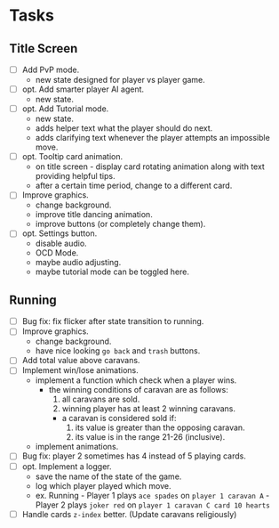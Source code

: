 # Tasks
## Title Screen
- [ ] Add PvP mode.
  - new state designed for player vs player game.
- [ ] opt. Add smarter player AI agent.
  - new state.
- [ ] opt. Add Tutorial mode.
  - new state.
  - adds helper text what the player should do next.
  - adds clarifying text whenever the player attempts an impossible move.
- [ ] opt. Tooltip card animation.
  - on title screen - display card rotating animation along with text providing helpful tips.
  - after a certain time period, change to a different card.
- [ ] Improve graphics.
  - change background.
  - improve title dancing animation.
  - improve buttons (or completely change them).
- [ ] opt. Settings button.
  - disable audio.
  - OCD Mode.
  - maybe audio adjusting.
  - maybe tutorial mode can be toggled here.
## Running
- [ ] Bug fix: fix flicker after state transition to running.
- [ ] Improve graphics.
  - change background.
  - have nice looking `go back` and `trash` buttons.
- [ ] Add total value above caravans.
- [ ] Implement win/lose animations.
  - implement a function which check when a player wins.
    - the winning conditions of caravan are as follows:
      1) all caravans are sold.
      2) winning player has at least 2 winning caravans.
      - a caravan is considered sold if:
        1) its value is greater than the opposing caravan.
        2) its value is in the range 21-26 (inclusive).
  - implement animations.
- [ ] Bug fix: player 2 sometimes has 4 instead of 5 playing cards.
- [ ] opt. Implement a logger.
  - save the name of the state of the game.
  - log which player played which move.
  - ex. Running - Player 1 plays `ace spades` on `player 1 caravan A` - Player 2 plays `joker red` on `player 1 caravan C card 10 hearts`
- [ ] Handle cards `z-index` better. (Update caravans religiously)